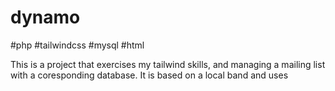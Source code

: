 # dynamo
#php #tailwindcss #mysql #html

This is a project that exercises my tailwind skills, and managing a mailing list with a coresponding database.
It is based on a local band and uses 
